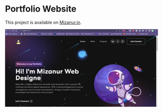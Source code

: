 # Portfolio Website

This project is available on [Mizanur.in](https://mizanur.in).

<img width="1266" alt="" src="./src/assets/img/Screenshot%202023-06-13%20222752.png">